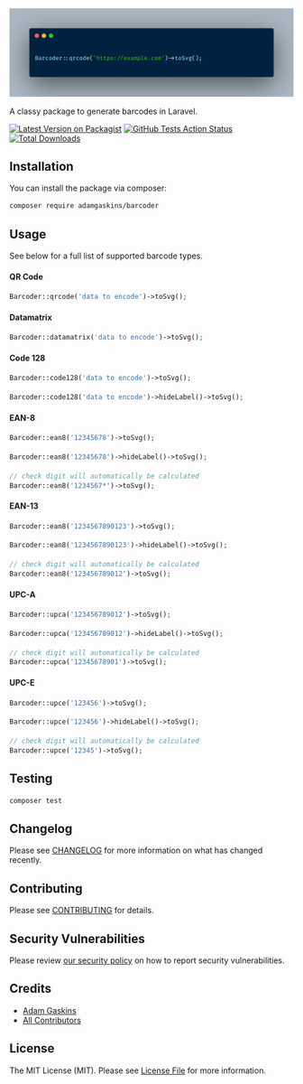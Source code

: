 <p align="center"><img src="assets/screenshot.png" /></p>

A classy package to generate barcodes in Laravel.

[![Latest Version on Packagist](https://img.shields.io/packagist/v/adamgaskins/barcoder.svg?style=flat-square)](https://packagist.org/packages/adamgaskins/barcoder)
[![GitHub Tests Action Status](https://img.shields.io/github/workflow/status/adamgaskins/barcoder/Tests?logo=Github&style=flat-square&label=tests)](https://github.com/adamgaskins/barcoder/actions?query=workflow%3ATests+branch%3Amaster)
[![Total Downloads](https://img.shields.io/packagist/dt/adamgaskins/barcoder.svg?style=flat-square)](https://packagist.org/packages/adamgaskins/barcoder)

## Installation

You can install the package via composer:

```bash
composer require adamgaskins/barcoder
```

## Usage

See below for a full list of supported barcode types.

#### QR Code
```php
Barcoder::qrcode('data to encode')->toSvg();
```

#### Datamatrix
```php
Barcoder::datamatrix('data to encode')->toSvg();
```

#### Code 128
```php
Barcoder::code128('data to encode')->toSvg();

Barcoder::code128('data to encode')->hideLabel()->toSvg();
```

#### EAN-8
```php
Barcoder::ean8('12345678')->toSvg();

Barcoder::ean8('12345678')->hideLabel()->toSvg();

// check digit will automatically be calculated
Barcoder::ean8('1234567*')->toSvg();
```

#### EAN-13
```php
Barcoder::ean8('1234567890123')->toSvg();

Barcoder::ean8('1234567890123')->hideLabel()->toSvg();

// check digit will automatically be calculated
Barcoder::ean8('123456789012')->toSvg();
```

#### UPC-A
```php
Barcoder::upca('123456789012')->toSvg();

Barcoder::upca('123456789012')->hideLabel()->toSvg();

// check digit will automatically be calculated
Barcoder::upca('12345678901')->toSvg();
```

#### UPC-E
```php
Barcoder::upce('123456')->toSvg();

Barcoder::upce('123456')->hideLabel()->toSvg();

// check digit will automatically be calculated
Barcoder::upce('12345')->toSvg();
```

## Testing

```bash
composer test
```

## Changelog

Please see [CHANGELOG](CHANGELOG.md) for more information on what has changed recently.

## Contributing

Please see [CONTRIBUTING](.github/CONTRIBUTING.md) for details.

## Security Vulnerabilities

Please review [our security policy](../../security/policy) on how to report security vulnerabilities.

## Credits

- [Adam Gaskins](https://github.com/AdamGaskins)
- [All Contributors](../../contributors)

## License

The MIT License (MIT). Please see [License File](LICENSE.md) for more information.
